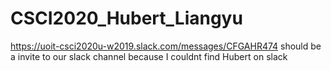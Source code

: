 # CSCI2020_Hubert_Liangyu
https://uoit-csci2020u-w2019.slack.com/messages/CFGAHR474 should be a invite to our slack channel because I couldnt find Hubert on slack
